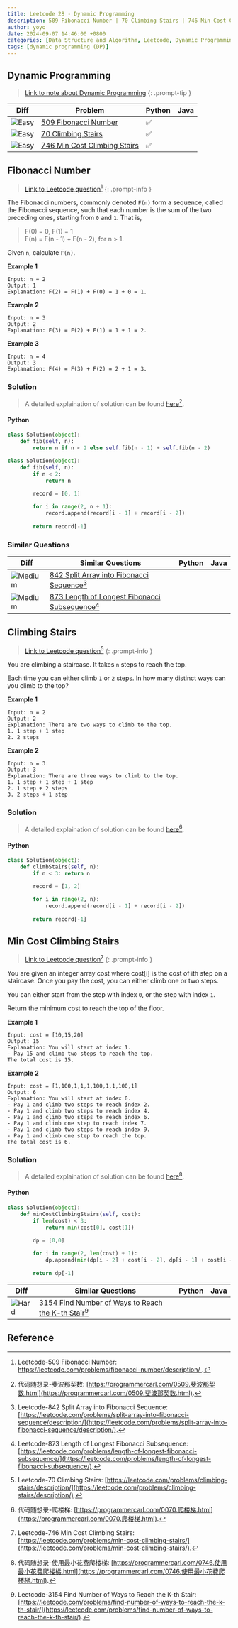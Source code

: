```yaml
---
title: Leetcode 28 - Dynamic Programming
description: 509 Fibonacci Number | 70 Climbing Stairs | 746 Min Cost Climbing Stairs
author: yoyo
date: 2024-09-07 14:46:00 +0800
categories: [Data Structure and Algorithm, Leetcode, Dynamic Programming]
tags: [dynamic programming (DP)]
---
```



## Dynamic Programming

> [Link to note about Dynamic Programming](https://yuyulyu.github.io/posts/dynamic-programming/) 
{: .prompt-tip }

| Diff                                                                                                | Problem                                                                                 | Python | Java |
|-----------------------------------------------------------------------------------------------------|-----------------------------------------------------------------------------------------|--------|------|
| ![Easy](https://img.shields.io/badge/Easy-brightgreen)                                               | [509 Fibonacci Number](#fibonacci-number)                                              |✅      |        |
| ![Easy](https://img.shields.io/badge/Easy-brightgreen)                                                | [70 Climbing Stairs](#climbing-stairs)                                               |✅      |        |
| ![Easy](https://img.shields.io/badge/Easy-brightgreen)                                              | [746 Min Cost Climbing Stairs](#min-cost-climbing-stairs)                               |✅      |        |


## Fibonacci Number

> [Link to Leetcode question](https://leetcode.com/problems/fibonacci-number/description/)[^fn]
{: .prompt-info }

The Fibonacci numbers, commonly denoted `F(n)` form a sequence, called the Fibonacci sequence, such that each number is the sum of the two preceding ones, starting from `0` and `1`. That is,

> F(0) = 0, F(1) = 1<br>
> F(n) = F(n - 1) + F(n - 2), for n > 1.

Given `n`, calculate `F(n)`.

**Example 1**

```
Input: n = 2
Output: 1
Explanation: F(2) = F(1) + F(0) = 1 + 0 = 1.
```

**Example 2**

```
Input: n = 3
Output: 2
Explanation: F(3) = F(2) + F(1) = 1 + 1 = 2.
```

**Example 3**

```
Input: n = 4
Output: 3
Explanation: F(4) = F(3) + F(2) = 2 + 1 = 3.
```

### Solution

> A detailed explaination of solution can be found [here](https://programmercarl.com/0509.斐波那契数.html)[^fnSolution].

#### Python

```python
class Solution(object):
    def fib(self, n):
        return n if n < 2 else self.fib(n - 1) + self.fib(n - 2)
```

```python
class Solution(object):
    def fib(self, n):
        if n < 2:
            return n
        
        record = [0, 1]

        for i in range(2, n + 1):
            record.append(record[i - 1] + record[i - 2])
        
        return record[-1]
```

### Similar Questions

| Diff                                                                                                 | Similar Questions                                                                                       | Python | Java |
|------------------------------------------------------------------------------------------------------|---------------------------------------------------------------------------------------------------------|--------|------|
| ![Medium](https://img.shields.io/badge/Medium-yellow)                                                | [842 Split Array into Fibonacci Sequence](https://leetcode.com/problems/split-array-into-fibonacci-sequence/description/)[^saf] |        |      |
| ![Medium](https://img.shields.io/badge/Medium-yellow)                                                | [873 Length of Longest Fibonacci Subsequence](https://leetcode.com/problems/length-of-longest-fibonacci-subsequence/)[^llfs] |        |      |



## Climbing Stairs

> [Link to Leetcode question](https://leetcode.com/problems/climbing-stairs/description/)[^cs]
{: .prompt-info }

You are climbing a staircase. It takes `n` steps to reach the top.

Each time you can either climb `1` or `2` steps. In how many distinct ways can you climb to the top?

**Example 1**

```
Input: n = 2
Output: 2
Explanation: There are two ways to climb to the top.
1. 1 step + 1 step
2. 2 steps
```

**Example 2**

```
Input: n = 3
Output: 3
Explanation: There are three ways to climb to the top.
1. 1 step + 1 step + 1 step
2. 1 step + 2 steps
3. 2 steps + 1 step
```

### Solution

> A detailed explaination of solution can be found [here](https://programmercarl.com/0070.爬楼梯.html)[^csSolution].



#### Python

```python
class Solution(object):
    def climbStairs(self, n):
        if n < 3: return n

        record = [1, 2]

        for i in range(2, n):
            record.append(record[i - 1] + record[i - 2])
        
        return record[-1]
```


## Min Cost Climbing Stairs

> [Link to Leetcode question](https://leetcode.com/problems/min-cost-climbing-stairs/)[^mccs]
{: .prompt-info }

You are given an integer array cost where cost[i] is the cost of ith step on a staircase. Once you pay the cost, you can either climb one or two steps.

You can either start from the step with index `0`, or the step with index `1`.

Return the minimum cost to reach the top of the floor.

**Example 1**

```
Input: cost = [10,15,20]
Output: 15
Explanation: You will start at index 1.
- Pay 15 and climb two steps to reach the top.
The total cost is 15.
```

**Example 2**

```
Input: cost = [1,100,1,1,1,100,1,1,100,1]
Output: 6
Explanation: You will start at index 0.
- Pay 1 and climb two steps to reach index 2.
- Pay 1 and climb two steps to reach index 4.
- Pay 1 and climb two steps to reach index 6.
- Pay 1 and climb one step to reach index 7.
- Pay 1 and climb two steps to reach index 9.
- Pay 1 and climb one step to reach the top.
The total cost is 6.
```

### Solution

> A detailed explaination of solution can be found [here](https://programmercarl.com/0746.使用最小花费爬楼梯.html)[^mccsSolution].

#### Python

```python
class Solution(object):
    def minCostClimbingStairs(self, cost):
        if len(cost) < 3:
            return min(cost[0], cost[1])
        
        dp = [0,0]

        for i in range(2, len(cost) + 1):
            dp.append(min(dp[i - 2] + cost[i - 2], dp[i - 1] + cost[i - 1]))
        
        return dp[-1]
```



| Diff                                                                                                 | Similar Questions                                                                                       | Python | Java |
|------------------------------------------------------------------------------------------------------|---------------------------------------------------------------------------------------------------------|--------|------|
| ![Hard](https://img.shields.io/badge/Hard-red)                                                | [3154 Find Number of Ways to Reach the K-th Stair](https://leetcode.com/problems/find-number-of-ways-to-reach-the-k-th-stair/)[^fnowtrtks] |        |      |




## Reference
[^fn]:Leetcode-509 Fibonacci Number: [https://leetcode.com/problems/fibonacci-number/description/
](https://leetcode.com/problems/fibonacci-number/description/).
[^fnSolution]:代码随想录-斐波那契数: [https://programmercarl.com/0509.斐波那契数.html](https://programmercarl.com/0509.斐波那契数.html).
[^cs]: Leetcode-70 Climbing Stairs: [https://leetcode.com/problems/climbing-stairs/description/](https://leetcode.com/problems/climbing-stairs/description/).
[^saf]: Leetcode-842 Split Array into Fibonacci Sequence: [https://leetcode.com/problems/split-array-into-fibonacci-sequence/description/](https://leetcode.com/problems/split-array-into-fibonacci-sequence/description/).
[^llfs]: Leetcode-873 Length of Longest Fibonacci Subsequence: [https://leetcode.com/problems/length-of-longest-fibonacci-subsequence/](https://leetcode.com/problems/length-of-longest-fibonacci-subsequence/).
[^csSolution]:代码随想录-爬楼梯: [https://programmercarl.com/0070.爬楼梯.html](https://programmercarl.com/0070.爬楼梯.html).
[^mccs]:Leetcode-746 Min Cost Climbing Stairs: [https://leetcode.com/problems/min-cost-climbing-stairs/](https://leetcode.com/problems/min-cost-climbing-stairs/).
[^mccsSolution]:代码随想录-使用最小花费爬楼梯: [https://programmercarl.com/0746.使用最小花费爬楼梯.html](https://programmercarl.com/0746.使用最小花费爬楼梯.html).
[^fnowtrtks]:Leetcode-3154 Find Number of Ways to Reach the K-th Stair: [https://leetcode.com/problems/find-number-of-ways-to-reach-the-k-th-stair/](https://leetcode.com/problems/find-number-of-ways-to-reach-the-k-th-stair/).



